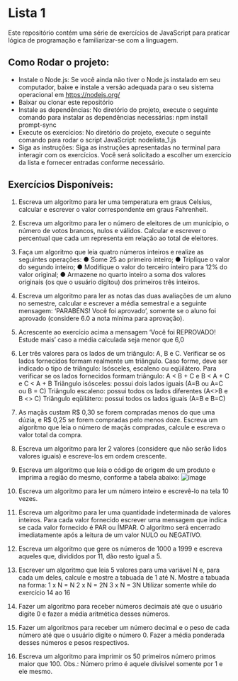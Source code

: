 # Lista 1

Este repositório contém uma série de exercícios de JavaScript para praticar lógica de programação e familiarizar-se com a linguagem.

## Como Rodar o projeto:
* Instale o Node.js: Se você ainda não tiver o Node.js instalado em seu computador, baixe e instale a versão adequada para o seu sistema operacional em https://nodejs.org/
* Baixar ou clonar este repositório
* Instale as dependências: No diretório do projeto, execute o seguinte comando para instalar as dependências necessárias:
npm install prompt-sync
* Execute os exercícios: No diretório do projeto, execute o seguinte comando para rodar o script JavaScript:
nodelista_1.js
* Siga as instruções: Siga as instruções apresentadas no terminal para interagir com os exercícios. Você será solicitado a escolher um exercício da lista e fornecer entradas conforme necessário.
## Exercícios Disponíveis:
1. Escreva um algoritmo para ler uma temperatura em graus Celsius, calcular e escrever o
valor correspondente em graus Fahrenheit.

2. Escreva um algoritmo para ler o número de eleitores de um município, o número de
votos brancos, nulos e válidos. Calcular e escrever o percentual que cada um representa
em relação ao total de eleitores.

3. Faça um algoritmo que leia quatro números inteiros e realize as seguintes operações:
● Some 25 ao primeiro inteiro;
● Triplique o valor do segundo inteiro;
● Modifique o valor do terceiro inteiro para 12% do valor original;
● Armazene no quarto inteiro a soma dos valores originais (os que o usuário digitou)
dos primeiros três inteiros.
4. Escreva um algoritmo para ler as notas das duas avaliações de um aluno no semestre,
calcular e escrever a média semestral e a seguinte mensagem: ‘PARABÉNS! Você foi
aprovado’, somente se o aluno foi aprovado (considere 6.0 a nota mínima para
aprovação).
5. Acrescente ao exercício acima a mensagem ‘Você foi REPROVADO! Estude mais’ caso a
média calculada seja menor que 6,0
6. Ler três valores para os lados de um triângulo: A, B e C. Verificar se os lados fornecidos
formam realmente um triângulo. Caso forme, deve ser indicado o tipo de triângulo:
Isósceles, escaleno ou eqüilátero.
Para verificar se os lados fornecidos formam triângulo: A < B + C e B < A + C e C < A + B
Triângulo isósceles: possui dois lados iguais (A=B ou A=C ou B = C)
Triângulo escaleno: possui todos os lados diferentes (A<>B e B <> C)
Triângulo eqüilátero: possui todos os lados iguais (A=B e B=C)

7. As maçãs custam R$ 0,30 se forem compradas menos do que uma dúzia, e R$ 0,25 se
forem compradas pelo menos doze. Escreva um algoritmo que leia o número de maçãs
compradas, calcule e escreva o valor total da compra.
8. Escreva um algoritmo para ler 2 valores (considere que não serão lidos valores iguais)
e escreve-los em ordem crescente.
9. Escreva um algoritmo que leia o código de origem de um produto e imprima a região
do mesmo, conforme a tabela abaixo:
![image](https://github.com/FelipeM-F/Curso_Fullstack/assets/93887208/86129a2b-bf3e-4a23-a97b-1d2a9281c21c)

11. Escreva um algoritmo para ler um número inteiro e escrevê-lo na tela 10 vezes.
12. Escreva um algoritmo para ler uma quantidade indeterminada de valores inteiros. Para
cada valor fornecido escrever uma mensagem que indica se cada valor fornecido é PAR
ou ÍMPAR. O algoritmo será encerrado imediatamente após a leitura de um valor NULO ou
NEGATIVO.
13. Escreva um algoritmo que gere os números de 1000 a 1999 e escreva aqueles que,
divididos por 11, dão resto igual a 5.
14. Escrever um algoritmo que leia 5 valores para uma variável N e, para cada um deles,
calcule e mostre a tabuada de 1 até N. Mostre a tabuada na forma:
1 x N = N
2 x N = 2N
3 x N = 3N
Utilizar somente while do exercício 14 ao 16
15. Fazer um algoritmo para receber números decimais até que o usuário digite 0 e fazer
a média aritmética desses números.
16. Fazer um algoritmos para receber um número decimal e o peso de cada número até
que o usuário digite o número 0. Fazer a média ponderada desses números e pesos
respectivos.

17. Escreva um algoritmo para imprimir os 50 primeiros número primos maior que 100.
Obs.: Número primo é aquele divisível somente por 1 e ele mesmo.
